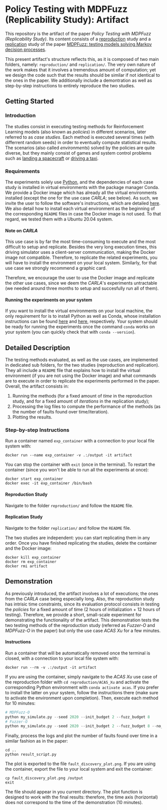 # Policy Testing with MDPFuzz (Replicability Study): Artifact

This repository is the artifact of the paper *Policy Testing with MDPFuzz (Replicability Study)*.
Its content consists of a <ins>reproduction</ins> study and a <ins>replication</ins> study of the paper [MDPFuzz: testing models solving Markov decision processes](https://dl.acm.org/doi/abs/10.1145/3533767.3534388).
<!-- To that regard, the submission was already supported by two distinct code basis of the studies. -->
This present artifact's structure reflects this, as it is composed of two main folders, namely: `reproduction/` and `replication/`.
The very own nature of the work makes that it involves a tremendous amount of computation; yet we design the code such that the results should be similar if not identical to the ones in the paper.
We additionally include a demontration as well as step-by-step instructions to entirely reproduce the two studies.

## Getting Started

### Introduction

The studies consist in executing testing methods for Reinforcement Learning models (also known as *policies*) in different scenarios, later referred to as *case studies*.
Each method is executed several times (with differrent random seeds) in order to eventually compute statistical results.
The scenarios (also called *environments*) solved by the policies are quite diverse, but they mainly consist of games and system control problems such as [landing a spacecraft](https://gymnasium.farama.org/) or [driving a taxi](https://gymnasium.farama.org/environments/toy_text/taxi/).

### Requirements

The experiments solely use [Python](https://www.python.org/), and the dependencies of each case study is installed in virtual environments with the package manager Conda.
We provide a Docker image which has already all the virtual environments installed (except the one for the use case *CARLA*; see below).
As such, we invite the user to follow the software's instructions, which are detailed [here](https://docs.docker.com/engine/install/).
We also detail how to install each virtual environment as the beginning of the corresponding `README` files in case the Docker image is not used.
To that regard, we tested them with a Ubuntu 20.04 system.

#### Note on *CARLA*
This use case is by far the most time-consuming to execute and the most difficult to setup and replicate.
Besides the very long execution times, this driving simulator uses a client-server communication, making the Docker image not compatible.
Therefore, to replicate the related experiments, you will have to install the environment on your local system.
Similarly, for that use case we strongly recommend a graphic card.

Therefore, we encourage the user to use the Docker image and replicate the other use cases, since we deem the *CARLA*'s experiments untractable (we needed around three months to setup and succesfully run all of them).

#### Running the experiments on your system
If you want to install the virtual environments on your local machine, the only requirement for is to install Python as well as Conda, whose installation instructions can be found [here](https://www.python.org/downloads/) and [here](https://docs.anaconda.com/miniconda/#quick-command-line-install), respectively.
Your system should be ready for running the experiments once the command `conda` works on your system (you can quickly check that with `conda --version`).

<!-- #### Running the experiments inside the container
If you want to use the provided Docker image, run the following commands:
```bash
# build the image
docker build -t artifact .
# run the image iteractively
docker run -it artifact
``` -->

## Detailed Description

The testing methods evaluated, as well as the use cases, are implemented in dedicated sub folders, for the two studies (reproduction and replication).
They all include a `README` file that explains how to install the virtual environment (if you are not using the Docker image) and what commands are to execute in order to replicate the experiments performed in the paper.
Overall, the artifact consists in:
 1) Running the methods (for a fixed amount of *time* in the reproduction study, and for a fixed amount of *iterations* in the replication study);
 2) Processing the log files to compute the performance of the methods (as the number of faults found over time/iteration).
 3) Plotting the results.

### Step-by-step Instructions

Run a container named `exp_container` with a connection to your local file system with:
```
docker run --name exp_container -v .:/output -it artifact
```
You can stop the container with `exit` (once in the terminal).
To restart the container (since you won't be able to run all the experiments at once):
```
docker start exp_container
docker exec -it exp_container /bin/bash
```


#### Reproduction Study

Navigate to the folder `reproduction/` and follow the `README` file.

#### Replication Study

Navigate to the folder `replication/` and follow the `README` file.

The two studies are independent: you can start replicating them in any order.
Once you have finished replicating the studies, delete the container and the Docker image:
```
docker kill exp_container
docker rm exp_container
docker rmi artifact
```

## Demonstration

As previously introduced, the artifact involves a lot of executions; the ones from the *CARLA* case being especially long.
Also, the reproduction study has intrisic time constraints, since its evaluation protocol consists in testing the *policies* for a fixed amount of time (2 hours of initialization + 12 hours of testing).
Therefore, we provide a short, small-scale experiment for demonstrating the functionality of the artifact.
This demonstration tests the two testing methods of the reproduction study (referred as *Fuzzer-O* and *MDPFuzz-O* in the paper) but only the use case *ACAS Xu* for a few minutes.

#### Instructions

Run a container that will be automatically removed once the terminal is closed, with a connection to your local file system with:
```
docker run --rm -v .:/output -it artifact
```
If you are using the container, simply navigate to the *ACAS Xu* use case of the reproduction folder with `cd reproduction/ACAS_Xu` and activate the corresponding Python environment with `conda activate acas`.
If you prefer to install the latter on your system, follow the instructions there (make sure to activate the environment upon completion).
Then, execute each method for 10 minutes:
```python
# MDPFuzz-O
python my_simulate.py --seed 2020 --init_budget 2 --fuzz_budget 8
# Fuzzer-O
python my_simulate.py --seed 2020 --init_budget 2 --fuzz_budget 8 --no_coverage
```
Finally, process the logs and plot the number of faults found over time in a similar fashion as in the paper:
```
cd ..
python result_script.py
```
The plot is exported to the file `fault_discovery_plot.png`.
If you are using the container, export the file to your local system and exit the container:
```
cp fault_discovery_plot.png /output
exit
```
The file should appear in you current directory.
The plot function is designed to work with the final results: therefore, the time axis (horizontal) does not correspond to the time of the demonstration (10 minutes).
<!-- First, build the Docker image with `docker build -t demo .`. Then, run the image into a container with the command `docker run --rm -v .:/output demo`.
The command above ensures that container is automatically shut down once finished.
The results (both the image and the raw, log files) are exported in the current repository. -->

